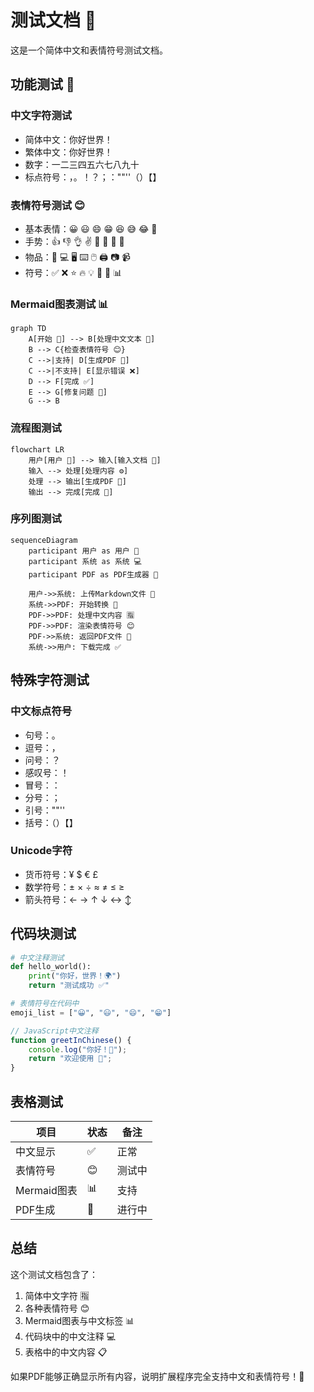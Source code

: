 # 测试文档 📝

这是一个简体中文和表情符号测试文档。

## 功能测试 🚀

### 中文字符测试
- 简体中文：你好世界！
- 繁体中文：你好世界！
- 数字：一二三四五六七八九十
- 标点符号：，。！？；：""''（）【】

### 表情符号测试 😊
- 基本表情：😀 😃 😄 😁 😆 😅 😂 🤣
- 手势：👍 👎 👌 ✌️ 🤞 🤟 🤘 🤙
- 物品：📱 💻 🖥️ ⌨️ 🖱️ 🖨️ 📷 📹
- 符号：✅ ❌ ⭐ 🔥 💡 🎯 🚀 📊

### Mermaid图表测试 📊

```mermaid
graph TD
    A[开始 🎯] --> B[处理中文文本 📝]
    B --> C{检查表情符号 😊}
    C -->|支持| D[生成PDF 📄]
    C -->|不支持| E[显示错误 ❌]
    D --> F[完成 ✅]
    E --> G[修复问题 🔧]
    G --> B
```

### 流程图测试

```mermaid
flowchart LR
    用户[用户 👤] --> 输入[输入文档 📝]
    输入 --> 处理[处理内容 ⚙️]
    处理 --> 输出[生成PDF 📄]
    输出 --> 完成[完成 🎉]
```

### 序列图测试

```mermaid
sequenceDiagram
    participant 用户 as 用户 👤
    participant 系统 as 系统 💻
    participant PDF as PDF生成器 📄
    
    用户->>系统: 上传Markdown文件 📝
    系统->>PDF: 开始转换 🔄
    PDF->>PDF: 处理中文内容 🈯
    PDF->>PDF: 渲染表情符号 😊
    PDF->>系统: 返回PDF文件 📄
    系统->>用户: 下载完成 ✅
```

## 特殊字符测试

### 中文标点符号
- 句号：。
- 逗号：，
- 问号：？
- 感叹号：！
- 冒号：：
- 分号：；
- 引号：""''
- 括号：（）【】

### Unicode字符
- 货币符号：¥ $ € £
- 数学符号：± × ÷ ≈ ≠ ≤ ≥
- 箭头符号：← → ↑ ↓ ↔ ↕

## 代码块测试

```python
# 中文注释测试
def hello_world():
    print("你好，世界！🌍")
    return "测试成功 ✅"

# 表情符号在代码中
emoji_list = ["😀", "😃", "😄", "😁"]
```

```javascript
// JavaScript中文注释
function greetInChinese() {
    console.log("你好！👋");
    return "欢迎使用 🎉";
}
```

## 表格测试

| 项目 | 状态 | 备注 |
|------|------|------|
| 中文显示 | ✅ | 正常 |
| 表情符号 | 😊 | 测试中 |
| Mermaid图表 | 📊 | 支持 |
| PDF生成 | 🚀 | 进行中 |

## 总结

这个测试文档包含了：
1. 简体中文字符 🈯
2. 各种表情符号 😊
3. Mermaid图表与中文标签 📊
4. 代码块中的中文注释 💻
5. 表格中的中文内容 📋

如果PDF能够正确显示所有内容，说明扩展程序完全支持中文和表情符号！🎉
